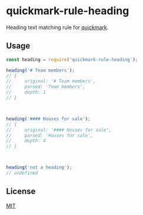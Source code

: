 # quickmark-rule-heading

Heading text matching rule for [quickmark](https://github.com/jameskmonger/quickmark).

## Usage

```javascript
const heading = require('quickmark-rule-heading');

heading('# Team members');
// {
//     original: '# Team members',
//     parsed: 'Team members',
//     depth: 1
// }



heading('#### Houses for sale');
// {
//     original: '#### Houses for sale',
//     parsed: 'Houses for sale',
//     depth: 4
// }



heading('not a heading');
// undefined
```

## License

[MIT](LICENSE)
